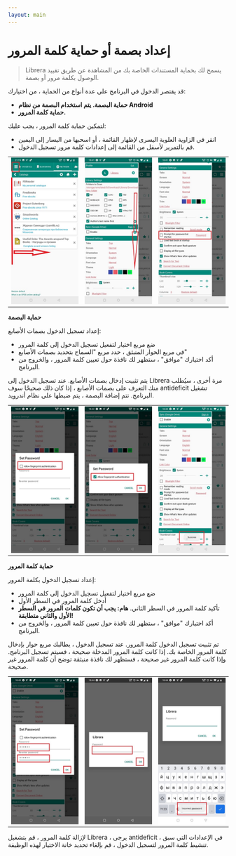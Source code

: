 ```yaml
---
layout: main
---
```


# إعداد بصمة أو حماية كلمة المرور

> Librera يسمح لك بحماية المستندات الخاصة بك من المشاهدة عن طريق تقييد الوصول بكلمة مرور أو بصمة.

قد يقتصر الدخول في البرنامج على عدة أنواع من الحماية ، من اختيارك:

* **حماية البصمة. يتم استخدام البصمة من نظام Android**
* **حماية كلمة المرور.**

لتمكين حماية كلمة المرور ، يجب عليك:

* انقر في الزاوية العلوية اليسرى لإظهار القائمة ، أو اسحبها من اليسار إلى اليمين
* قم بالتمرير لأسفل من القائمة إلى إعدادات كلمة مرور تسجيل الدخول.

||||
|-|-|-|
|![](1.jpg)|![](2.jpg)|![](3.jpg)|

**حماية البصمة**

إعداد تسجيل الدخول بصمات الأصابع:
* ضع مربع اختيار لتفعيل تسجيل الدخول إلى كلمة المرور
* في مربع الحوار المنبثق ، حدد مربع &quot;السماح بتحديد بصمات الأصابع&quot;
* أكد اختيارك &quot;موافق&quot; ، ستظهر لك نافذة حول تعيين كلمة المرور ، والخروج من البرنامج.

يتم تثبيت إدخال بصمات الأصابع. عند تسجيل الدخول إلى Librera مرة أخرى ، سيُطلب منك التعرف على بصمات الأصابع ، إذا كان ذلك صحيحًا
سوف antideficit تشغيل البرنامج. تتم إضافة البصمة ، يتم ضبطها على نظام أندرويد.

||||
|-|-|-|
|![](4.jpg)|![](5.jpg)|![](7.jpg)|

**حماية كلمة المرور**

إعداد تسجيل الدخول بكلمة المرور:

* ضع مربع اختيار لتفعيل تسجيل الدخول إلى كلمة المرور
* أدخل كلمة المرور في السطر الأول
* تأكيد كلمة المرور في السطر الثاني. **هام: يجب أن تكون كلمات المرور في السطر الأول والثاني متطابقة!**
* أكد اختيارك &quot;موافق&quot; ، ستظهر لك نافذة حول تعيين كلمة المرور ، والخروج من البرنامج.

تم تثبيت تسجيل الدخول كلمة المرور. عند تسجيل الدخول ، يطالبك مربع حوار بإدخال كلمة المرور الخاصة بك. إذا كانت كلمة المرور المدخلة صحيحة ، فسيتم تسجيل البرنامج. وإذا كانت كلمة المرور غير صحيحة ، فستظهر لك نافذة منبثقة توضح أن كلمة المرور غير صحيحة.

||||
|-|-|-|
|![](6.jpg)|![](8.jpg)|![](10.jpg)|

لإزالة كلمة المرور ، قم بتشغيل Librera ، يرجى antideficit ، في الإعدادات التي سبق تنشيط كلمة المرور لتسجيل الدخول ، قم بإلغاء تحديد خانة الاختيار لهذه الوظيفة.
